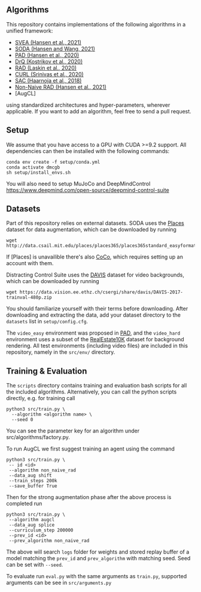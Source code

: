 ## Algorithms

This repository contains implementations of the following algorithms in a unified framework:

- [SVEA (Hansen et al., 2021)](https://arxiv.org/abs/2107.00644)
- [SODA (Hansen and Wang, 2021)](https://arxiv.org/abs/2011.13389)
- [PAD (Hansen et al., 2020)](https://arxiv.org/abs/2007.04309)
- [DrQ (Kostrikov et al., 2020)](https://arxiv.org/abs/2004.13649)
- [RAD (Laskin et al., 2020)](https://arxiv.org/abs/2004.14990)
- [CURL (Srinivas et al., 2020)](https://arxiv.org/abs/2004.04136)
- [SAC (Haarnoja et al., 2018)](https://arxiv.org/abs/1812.05905)
- [Non-Naive RAD (Hansen et al., 2021)](https://arxiv.org/abs/2107.00644)
- [AugCL]

using standardized architectures and hyper-parameters, wherever applicable. If you want to add an algorithm, feel free to send a pull request.


## Setup
We assume that you have access to a GPU with CUDA >=9.2 support. All dependencies can then be installed with the following commands:

```
conda env create -f setup/conda.yml
conda activate dmcgb
sh setup/install_envs.sh
```

You will also need to setup MuJoCo and DeepMindControl https://www.deepmind.com/open-source/deepmind-control-suite


## Datasets
Part of this repository relies on external datasets. SODA uses the [Places](http://places2.csail.mit.edu/download.html) dataset for data augmentation, which can be downloaded by running

```
wget http://data.csail.mit.edu/places/places365/places365standard_easyformat.tar
```

If [Places] is unavailible there's also [CoCo](https://cocodataset.org/), which requires setting up an account with them.

Distracting Control Suite uses the [DAVIS](https://davischallenge.org/davis2017/code.html) dataset for video backgrounds, which can be downloaded by running

```
wget https://data.vision.ee.ethz.ch/csergi/share/davis/DAVIS-2017-trainval-480p.zip
```

You should familiarize yourself with their terms before downloading. After downloading and extracting the data, add your dataset directory to the `datasets` list in `setup/config.cfg`.

The `video_easy` environment was proposed in [PAD](https://github.com/nicklashansen/policy-adaptation-during-deployment), and the `video_hard` environment uses a subset of the [RealEstate10K](https://google.github.io/realestate10k/) dataset for background rendering. All test environments (including video files) are included in this repository, namely in the `src/env/` directory.


## Training & Evaluation

The `scripts` directory contains training and evaluation bash scripts for all the included algorithms. Alternatively, you can call the python scripts directly, e.g. for training call

```
python3 src/train.py \
  --algorithm <algorithm name> \
  --seed 0
```

You can see the parameter key for an algorithm under src/algorithms/factory.py.

To run AugCL we first suggest training an agent using the command

```
python3 src/train.py \
 -- id <id>
 --algorithm non_naive_rad
 --data_aug shift
 --train_steps 200k
 --save_buffer True
```

Then for the strong augmentation phase after the above process is completed run

```
python3 src/train.py \
 --algorithm augcl
 --data_aug splice
 --curriculum_step 200000
 --prev_id <id>
 --prev_algorithm non_naive_rad
```

The above will search `logs` folder for weights and stored replay buffer of a model matching the `prev_id` and `prev_algorithm` with matching seed. Seed can be set with `--seed`.

To evaluate run `eval.py` with the same arguments as `train.py`, supported arguments can be see in `src/arguments.py`